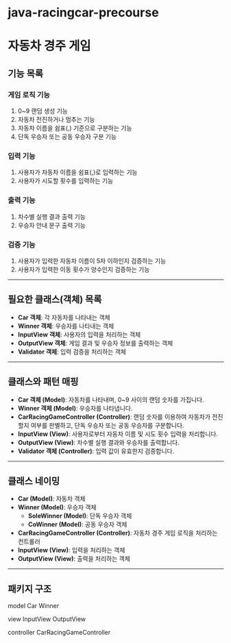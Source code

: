 # java-racingcar-precourse

# 자동차 경주 게임

## 기능 목록

### 게임 로직 기능
1. 0~9 랜덤 생성 기능
2. 자동차 전진하거나 멈추는 기능
3. 자동차 이름을 쉼표(,) 기준으로 구분하는 기능
4. 단독 우승자 또는 공동 우승자 구분 기능

### 입력 기능
1. 사용자가 자동차 이름을 쉼표(,)로 입력하는 기능
2. 사용자가 시도할 횟수를 입력하는 기능

### 출력 기능
1. 차수별 실행 결과 출력 기능
2. 우승자 안내 문구 출력 기능

### 검증 기능
1. 사용자가 입력한 자동차 이름이 5자 이하인지 검증하는 기능
2. 사용자가 입력한 이동 횟수가 양수인지 검증하는 기능

---

## 필요한 클래스(객체) 목록

- **Car 객체**: 각 자동차를 나타내는 객체
- **Winner 객체**: 우승자를 나타내는 객체
- **InputView 객체**: 사용자의 입력을 처리하는 객체
- **OutputView 객체**: 게임 결과 및 우승자 정보를 출력하는 객체
- **Validator 객체**: 입력 검증을 처리하는 객체

---

## 클래스와 패턴 매핑

- **Car 객체 (Model)**: 자동차를 나타내며, 0~9 사이의 랜덤 숫자를 가집니다.
- **Winner 객체 (Model)**: 우승자를 나타냅니다.
- **CarRacingGameController (Controller)**: 랜덤 숫자를 이용하여 자동차가 전진할지 여부를 판별하고, 단독 우승자 또는 공동 우승자를 구분합니다.
- **InputView (View)**: 사용자로부터 자동차 이름 및 시도 횟수 입력을 처리합니다.
- **OutputView (View)**: 차수별 실행 결과와 우승자를 출력합니다.
- **Validator 객체 (Controller)**: 입력 값이 유효한지 검증합니다.

---

## 클래스 네이밍

- **Car (Model)**: 자동차 객체
- **Winner (Model)**: 우승자 객체
    - **SoleWinner (Model)**: 단독 우승자 객체
    - **CoWinner (Model)**: 공동 우승자 객체
- **CarRacingGameController (Controller)**: 자동차 경주 게임 로직을 처리하는 컨트롤러
- **InputView (View)**: 입력을 처리하는 객체
- **OutputView (View)**: 출력을 처리하는 객체

---

## 패키지 구조
model
    Car
    Winner

view
    InputView
    OutputView

controller
    CarRacingGameController

